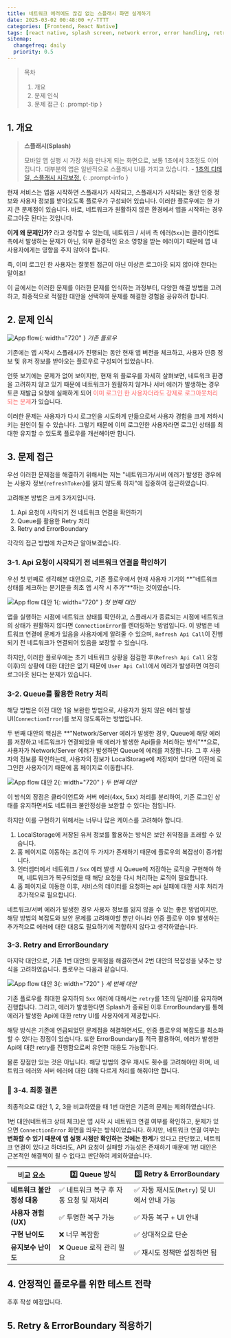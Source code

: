 ```yaml
---
title: 네트워크 에러에도 끊김 없는 스플래시 화면 설계하기
date: 2025-03-02 00:48:00 +/-TTTT
categories: [Frontend, React Native]
tags: [react native, splash screen, network error, error handling, retry mechanism, error boundary, tanstack query, ux improvement]
sitemap:
  changefreq: daily
  priority: 0.5
---
```


> 목차
> 1. 개요
> 2. 문제 인식
> 3. 문제 접근
{: .prompt-tip }

## 1. 개요

> **스플래시(Splash)**
>
> 모바일 앱 실행 시 가장 처음 만나게 되는 화면으로, 보통 1초에서 3초정도 이어집니다. 대부분의 앱은 일반적으로 스플래시 UI를 가지고 있습니다. - [1초의 디테일, 스플래시 시각보정.](https://brunch.co.kr/@shaun/60)
{: .prompt-info }

현재 서비스는 앱을 시작하면 스플래시가 시작되고, 스플래시가 시작되는 동안 인증 정보와 사용자 정보를 받아오도록 플로우가 구성되어 있습니다. 이러한 플로우에는 한 가지 큰 문제점이 있습니다. 바로, 네트워크가 원활하지 않은 환경에서 앱을 시작하는 경우 로그아웃 된다는 것입니다.

**이게 왜 문제인가?** 라고 생각할 수 있는데, 네트워크 / 서버 측 에러(`5xx`)는 클라이언트 측에서 발생하는 문제가 아닌, 외부 환경적인 요소 영향을 받는 에러이기 때문에 앱 내 사용자에게는 영향을 주지 않아야 합니다.

즉, 이미 로그인 한 사용자는 잘못된 접근이 아닌 이상은 로그아웃 되지 않아야 한다는 말이죠!

이 글에서는 이러한 문제를 이러한 문제를 인식하는 과정부터, 다양한 해결 방법을 고려하고, 최종적으로 적절한 대안을 선택하여 문제를 해결한 경험을 공유하려 합니다.

## 2. 문제 인식

![App flow](assets/img/writing/15/app_flow.png){: width="720" }
_기존 플로우_

기존에는 앱 시작시 스플래시가 진행되는 동안 현재 앱 버전을 체크하고, 사용자 인증 정보 및 유저 정보를 받아오는 플로우로 구성되어 있었습니다.

언뜻 보기에는 문제가 없어 보이지만, 현재 위 플로우를 자세히 살펴보면, 네트워크 환경을 고려하지 않고 있기 때문에 네트워크가 원활하지 않거나 서버 에러가 발생하는 경우 토큰 재발급 요청에 실패하게 되어 <span style="color: #FF6262;">이미 로그인 한 사용자더라도 강제로 로그아웃처리 되는 문제</span>가 있습니다.

이러한 문제는 사용자가 다시 로그인을 시도하게 만듦으로써 사용자 경험을 크게 저하시키는 원인이 될 수 있습니다. 그렇기 때문에 이미 로그인한 사용자라면 로그인 상태를 최대한 유지할 수 있도록 플로우를 개선해야만 합니다.

## 3. 문제 접근

우선 이러한 문제점을 해결하기 위해서는 저는 "네트워크가/서버 에러가 발생한 경우에는 사용자 정보(`refreshToken`)를 잃지 않도록 하자"에 집중하여 접근하였습니다.

고려해본 방법은 크게 3가지입니다.

1. Api 요청이 시작되기 전 네트워크 연결을 확인하기
2. Queue를 활용한 Retry 처리
3. Retry and ErrorBoundary

각각의 접근 방법에 차근차근 알아보겠습니다.

### 3-1. Api 요청이 시작되기 전 네트워크 연결을 확인하기

우선 첫 번째로 생각해본 대안으로, 기존 플로우에서 현재 사용자 기기의 **"네트워크 상태를 체크하는 분기문을 최초 앱 시작 시 추가"**하는 것이였습니다.

![App flow 대안 1](assets/img/writing/15/app_flow_alternative1.png){: width="720" }
_첫 번째 대안_

앱을 실행하는 시점에 네트워크 상태를 확인하고, 스플래시가 종료되는 시점에 네트워크의 상태가 원활하지 않다면 `ConnectionError`를 렌더링하는 방법입니다. 이 방법은 네트워크 연결에 문제가 있음을 사용자에게 알려줄 수 있으며, `Refresh Api Call`이 진행되기 전 네트워크가 연결되어 있음을 보장할 수 있습니다.

하지만, 이러한 플로우에는 초기 네트워크 상황을 점검한 후(`Refresh Api Call` 요청 이후)의 상황에 대한 대안은 없기 때문에 `User Api Call`에서 에러가 발생하면 여전히 로그아웃 된다는 문제가 있습니다.

### 3-2. Queue를 활용한 Retry 처리

해당 방법은 이전 대안 1을 보완한 방법으로, 사용자가 원치 않은 에러 발생 UI(`ConnectionError`)를 보지 않도록하는 방법입니다.

두 번째 대안의 핵심은 **"Network/Server 에러가 발생한 경우, Queue에 해당 에러를 저장하고 네트워크가 연결되었을 때 에러가 발생한 Api들을 처리하는 방식"**으로, 사용자가 Network/Server 에러가 발생하면 Queue에 에러를 저장합니다. 그 후 사용자의 정보를 확인하는데, 사용자의 정보가 LocalStorage에 저장되어 있다면 이전에 로그인한 사용자이기 때문에 홈 페이지로 이동합니다.

![App flow 대안 2](assets/img/writing/15/app_flow_alternative2.png){: width="720" }
_두 번째 대안_

이 방식의 장점은 클라이언트와 서버 에러(4xx, 5xx) 처리를 분리하여, 기존 로그인 상태를 유지하면서도 네트워크 불안정성을 보완할 수 있다는 점입니다.

하지만 이를 구현하기 위해서는 너무나 많은 케이스를 고려해야 합니다.

1. LocalStorage에 저장된 유저 정보를 활용하는 방식은 보안 취약점을 초래할 수 있습니다.
2. 홈 페이지로 이동하는 조건이 두 가지가 존재하기 때문에 플로우의 복잡성이 증가합니다.
3. 인터셉터에서 네트워크 / `5xx` 에러 발생 시 Queue에 저장하는 로직을 구현해야 하며, 네트워크가 복구되었을 때 해당 요청을 다시 처리하는 로직이 필요합니다.
4. 홈 페이지로 이동한 이후, 서비스의 데이터를 요청하는 api 실패에 대한 사후 처리가 추가적으로 필요합니다.

네트워크/서버 에러가 발생한 경우 사용자 정보를 잃지 않을 수 있는 좋은 방법이지만, 해당 방법의 복잡도와 보안 문제를 고려해야할 뿐만 아니라 인증 플로우 이후 발생하는 추가적으로 에러에 대한 대응도 필요하기에 적합하지 않다고 생각하였습니다.

### 3-3. Retry and ErrorBoundary

마지막 대안으로, 기존 1번 대안의 문제점을 해결하면서 2번 대안의 복잡성을 낮추는 방식을 고려하였습니다. 플로우는 다음과 같습니다.

![App flow 대안 3](assets/img/writing/15/app_flow_alternative3.png){: width="720" }
_세 번째 대안_

기존 플로우를 최대한 유지하되 `5xx` 에러에 대해서는 `retry`를 1초의 딜레이를 유지하며 진행합니다. 그리고, 에러가 발생한다면 Splash가 종료된 이후 ErrorBoundary를 통해 에러가 발생한 Api에 대한 retry UI를 사용자에게 제공합니다.

해당 방식은 기존에 언급되었던 문제점을 해결하면서도, 인증 플로우의 복잡도를 최소화할 수 있다는 장점이 있습니다. 또한 ErrorBoundary를 적극 활용하여, 에러가 발생한 Api에 대한 retry를 진행함으로써 유연한 대응도 가능합니다.

물론 장점만 있는 것은 아닙니다. 해당 방법의 경우 재시도 횟수를 고려해야만 하며, 네트워크 에러와 서버 에러에 대한 대해 다르게 처리를 해줘야만 합니다.

### 🚀 3-4. 최종 결론

최종적으로 대안 1, 2, 3을 비교하였을 때 1번 대안은 기존의 문제는 제외하였습니다.

1번 대안(네트워크 상태 체크)은 앱 시작 시 네트워크 연결 여부를 확인하고, 문제가 있으면 `ConnectionError` 화면을 띄우는 방식이었습니다. 하지만, 네트워크 연결 여부는 **변화할 수 있기 때문에 앱 실행 시점만 확인하는 것에는 한계**가 있다고 판단했고, 네트워크 연결이 있다고 하더라도, API 요청이 실패할 가능성은 존재하기 때문에 1번 대안은 근본적인 해결책이 될 수 없다고 판단하여 제외하였습니다.

| 비교 요소                  | 2️⃣ Queue 방식 | 3️⃣ Retry & ErrorBoundary |
|---------------------------|---------------|---------------------------|
| **네트워크 불안정성 대응** | ✅ 네트워크 복구 후 자동 요청 및 재처리 | ✅ 자동 재시도(`Retry`) 및 UI에서 안내 가능 |
| **사용자 경험 (UX)**       | ✅ 투명한 복구 가능 | ✅ 자동 복구 + UI 안내 |
| **구현 난이도**           | ❌ 너무 복잡함 | ✅ 상대적으로 단순 |
| **유지보수 난이도**       | ❌ Queue 로직 관리 필요 | ✅ 재시도 정책만 설정하면 됨 |

## 4. 안정적인 플로우를 위한 테스트 전략

추후 작성 예정입니다.

## 5. Retry & ErrorBoundary 적용하기